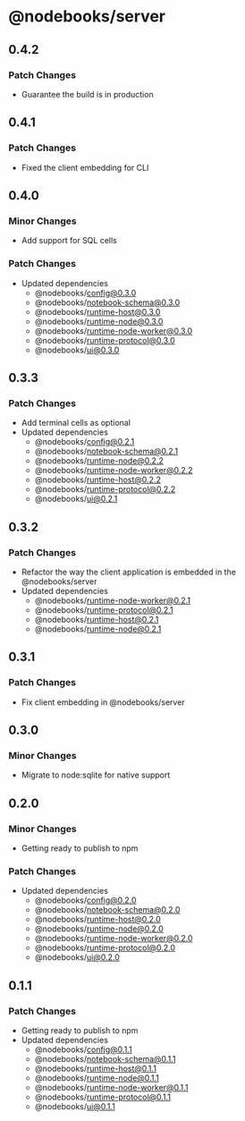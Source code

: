 # @nodebooks/server

## 0.4.2

### Patch Changes

- Guarantee the build is in production

## 0.4.1

### Patch Changes

- Fixed the client embedding for CLI

## 0.4.0

### Minor Changes

- Add support for SQL cells

### Patch Changes

- Updated dependencies
  - @nodebooks/config@0.3.0
  - @nodebooks/notebook-schema@0.3.0
  - @nodebooks/runtime-host@0.3.0
  - @nodebooks/runtime-node@0.3.0
  - @nodebooks/runtime-node-worker@0.3.0
  - @nodebooks/runtime-protocol@0.3.0
  - @nodebooks/ui@0.3.0

## 0.3.3

### Patch Changes

- Add terminal cells as optional
- Updated dependencies
  - @nodebooks/config@0.2.1
  - @nodebooks/notebook-schema@0.2.1
  - @nodebooks/runtime-node@0.2.2
  - @nodebooks/runtime-node-worker@0.2.2
  - @nodebooks/runtime-host@0.2.2
  - @nodebooks/runtime-protocol@0.2.2
  - @nodebooks/ui@0.2.1

## 0.3.2

### Patch Changes

- Refactor the way the client application is embedded in the @nodebooks/server
- Updated dependencies
  - @nodebooks/runtime-node-worker@0.2.1
  - @nodebooks/runtime-protocol@0.2.1
  - @nodebooks/runtime-host@0.2.1
  - @nodebooks/runtime-node@0.2.1

## 0.3.1

### Patch Changes

- Fix client embedding in @nodebooks/server

## 0.3.0

### Minor Changes

- Migrate to node:sqlite for native support

## 0.2.0

### Minor Changes

- Getting ready to publish to npm

### Patch Changes

- Updated dependencies
  - @nodebooks/config@0.2.0
  - @nodebooks/notebook-schema@0.2.0
  - @nodebooks/runtime-host@0.2.0
  - @nodebooks/runtime-node@0.2.0
  - @nodebooks/runtime-node-worker@0.2.0
  - @nodebooks/runtime-protocol@0.2.0
  - @nodebooks/ui@0.2.0

## 0.1.1

### Patch Changes

- Getting ready to publish to npm
- Updated dependencies
  - @nodebooks/config@0.1.1
  - @nodebooks/notebook-schema@0.1.1
  - @nodebooks/runtime-host@0.1.1
  - @nodebooks/runtime-node@0.1.1
  - @nodebooks/runtime-node-worker@0.1.1
  - @nodebooks/runtime-protocol@0.1.1
  - @nodebooks/ui@0.1.1
